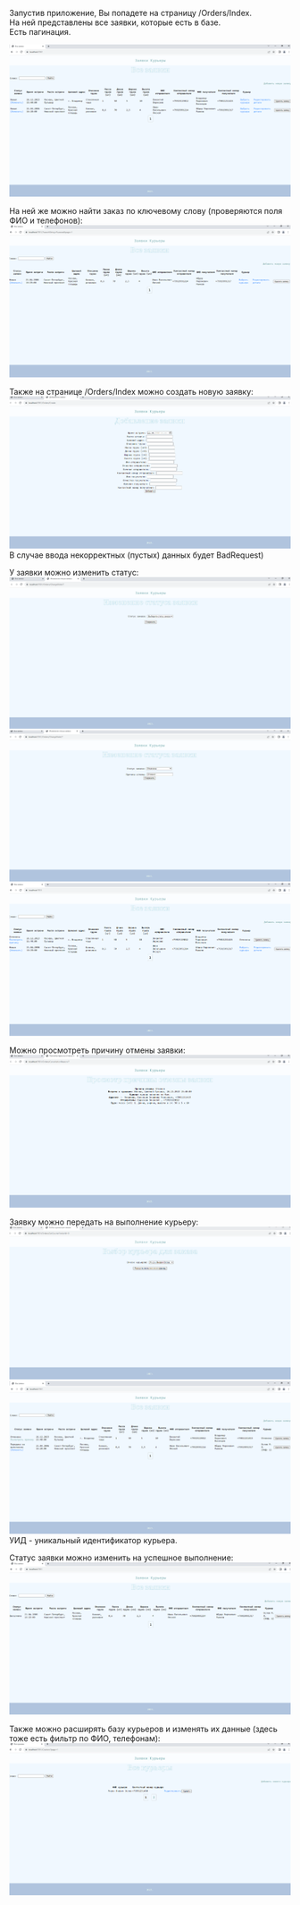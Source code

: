 Запустив приложение, Вы попадете на страницу /Orders/Index.  
На ней представлены все заявки, которые есть в базе.  
Есть пагинация.  
    
![alt text](overviewScreens/OrdersIndexAll.PNG "/Orders/Index preview")  
    
На ней же можно найти заказ по ключевому слову (проверяются поля ФИО и телефонов):  
![alt text](overviewScreens/OrdersIndexFiltered.PNG "/Orders/Index with filter preview")  
    
Также на странице /Orders/Index можно создать новую заявку:  
![alt text](overviewScreens/OrderCreate.PNG "/Orders/Create preview")  
В случае ввода некорректных (пустых) данных будет BadRequest)  
    
У заявки можно изменить статус:  
![alt text](overviewScreens/OrderChangeState.PNG "/Orders/ChangeState preview")  
![alt text](overviewScreens/OrderChangeStateCancelled.PNG "/Orders/ChangeState (cancelled state) preview")    
![alt text](overviewScreens/OrdersIndexCancelledOrder.PNG "/Orders/Index cancelled order preview")    
    
Можно просмотреть причину отмены заявки:  
![alt text](overviewScreens/OrderCancelledReason.PNG "/Orders/CancellationReason preview") 
    
Заявку можно передать на выполнение курьеру:  
![alt text](overviewScreens/OrderSetCourier.PNG "/Orders/SetCourier preview")  
![alt text](overviewScreens/OrdersIndexWithCourier.PNG "/Orders/Index order with courier preview")   
УИД - уникальный идентификатор курьера.
	
Статус заявки можно изменить на успешное выполнение:  
![alt text](overviewScreens/OrderStateDone.PNG "/Orders/Index order with done-state preview")   
    
Также можно расширять базу курьеров и изменять их данные (здесь тоже есть фильтр по ФИО, телефонам):  
![alt text](overviewScreens/CouriersIndex.PNG "/Couriers/Index preview")  